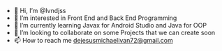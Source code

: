 - 👋 Hi, I’m @Ivndjss
- 👀 I’m interested in Front End and Back End Programming
- 🌱 I’m currently learning Javax for Android Studio and Java for OOP
- 💞️ I’m looking to collaborate on some Projects that we can create soon
- 📫 How to reach me dejesusmichaelivan72@gmail.com

<!---
Ivndjss/Ivndjss is a ✨ special ✨ repository because its `README.md` (this file) appears on your GitHub profile.
You can click the Preview link to take a look at your changes.
--->
